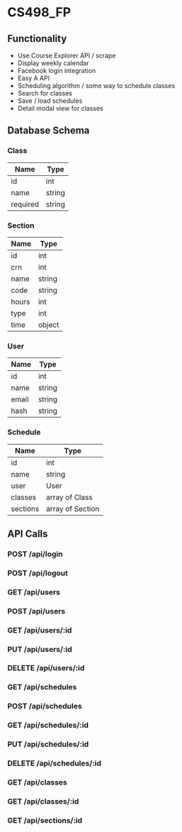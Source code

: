 # CS498_FP

## Functionality
* Use Course Explorer API / scrape
* Display weekly calendar
* Facebook login integration
* Easy A API
* Scheduling algorithm / some way to schedule classes
* Search for classes
* Save / load schedules
* Detail modal view for classes

## Database Schema

### Class
|Name|Type|
|---|---|
|id|int|
|name|string|
|required|string|

### Section
|Name|Type|
|---|---|
|id|int|
|crn|int|
|name|string|
|code|string|
|hours|int|
|type|int|
|time|object|

### User
|Name|Type|
|---|---|
|id|int|
|name|string|
|email|string|
|hash|string|

### Schedule
|Name|Type|
|---|---|
|id|int|
|name|string|
|user|User|
|classes|array of Class|
|sections|array of Section|

## API Calls

### POST /api/login

### POST /api/logout

### GET /api/users

### POST /api/users

### GET /api/users/:id

### PUT /api/users/:id

### DELETE /api/users/:id

### GET /api/schedules

### POST /api/schedules

### GET /api/schedules/:id

### PUT /api/schedules/:id

### DELETE /api/schedules/:id

### GET /api/classes

### GET /api/classes/:id

### GET /api/sections/:id
